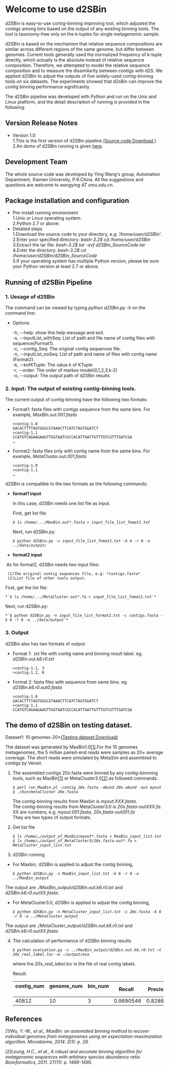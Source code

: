 # Welcome to use d2SBin
d2SBin is easy-to-use contig-binning improving tool, which adjusted the contigs among bins based on the output of any existing binning tools. The tool is taxonomy-free only on the k-tuples for single metagenomic sample.

d2SBin is based on the mechanism that relative sequence compositions are similar across different regions of the same genome, but differ between genomes. Current tools generally used the normalized frequency of k-tuple directly, which actually is the absolute instead of relative sequence composition. Therefore, we attempted to model the relative sequence composition and to measure the dissimilarity between contigs with d2S. We applied d2SBin to adjust the outputs of five widely-used contig-binning tools on six datasets. The experiments showed that d2sBin can improve the contig binning performance significantly. 

The d2SBin pipeline was developed with Python and run on the Unix and Linux platform, and the detail description of running is provided in the following. 

## Version Release Notes

- Version 1.0  
	1.This is the first version of d2SBin pipeline.[(Source code Download )](https://raw.githubusercontent.com/kunWangkun/d2SBin/master/d2SBin_SourceCode.rar)  
	2.An demo of d2SBin running is given [here](https://github.com/kunWangkun/d2SBin/blob/master/README.md#the-demo-of-d2sbin-on-testing-dataset).  
## Development Team
The whole source code was developed by Ying Wang's group, Automation Department, Xiamen University, P.R.China. All the suggestions and questions are welcome to *wangying AT xmu.edu.cn*.
 
## Package installation and configuration
- Pre-install running environment   
	1.Unix or Linux operating system.  
 	2.Python 2.7 or above.  
- Detailed steps  
        1.Download the source code to your directory, e.g: *’/home/user/d2SBin’*.  
 	2.Enter your specified directory: *bash-3.2$ cd /home/user/d2SBin*  
 	3.Extract the tar file:  *bash-3.2$ tar -xvf d2SBin_SourceCode.tar*  
 	4.Enter the directory:  *bash-3.2$ cd /home/user/d2SBin/d2SBin_SourceCode*  
 	5.If your operating system has multiple Python version, please be sure your Python version at least 2.7 or above.  

## Running of d2SBin Pipeline  

### 1. Uesage of d2SBin  
  
   The command can be viewed by typing *python d2SBin.py -h* on the command line:

- Options:

	-h, --help: show this help message and exit.  
	-s, --inputList_withSeq: List of path and file name of contig files with sequence(Format1).  
	-c, --contig_Seq: The original contig sequences file.  
	-n, --inputList_noSeq: List of path and name of files with contig name (Format2).  
	-k, --kofKTuple: The value k of KTuple  
	-r, --order: The order of markov model(0,1,2,3,k-2)  
	-o,  --output: The output path of d2SBin results  

### 2. Input: The output of existing contig-binning tools.
The current output of contig-binning have the following two formats:
- Format1: fasta files with contigs sequence from the same bins. For example, *MaxBin.out.001.fasta*

	`>contig-1.0`  
	`GACACTTTTAGTGGGCGTAAACTTCATCTAGTGGATCT`  
	`>contig-1.1`  
	`CCATGTCAGAAGAAGTTGGTAATCGCCACATTAATTGTTTGTCGTTTGATCGA`  
	`…`  
- Format2: fasta files only with contig name from the same bins. For example, *MetaCluster.out.001.fasta*  

	`>contig-1.0`  
	`>contig-1.1`  
	`…`  
	
d2SBin is compatible to the two formats as the following commands:         
- **format1 input**

  In this case, d2SBin needs one list file as input.  
  
  First, get list file:   
  
	 *`$ ls /home/.../MaxBin.out*.fasta > input_file_list_fomat1.txt`*   
	
  Next, run d2SBin.py:   
  
	 *`$ python d2SBin.py -s input_file_list_fomat1.txt -k 6 -r 0 -o ../data/output/`*  
	
- **format2 input**

  As for format2, d2SBin needs two input files:   
  
     (1)The original contig sequences file, e.g: *contigs.fasta*  
     (2)List file of other tools output.   
  
  First, get the list file:  	
  
	*`$ ls /home/.../MetaCluster.out*.fa > input_file_list_fomat2.txt`*     
	
  Next, run d2SBin.py:  
  
	*`$ python d2SBin.py -n input_file_list_format2.txt -c contigs.fasta -k 6 -r 0 -o ../data/output`*     

### 3. Output 
d2SBin also has two formats of output:  
- Format 1: .txt file with contig name and binning result label. eg. *d2SBin.out.k6.r0.txt*  

	`>contig-1.1, 3`  
	`>contig-1.2, 0`  
	
- Format 2: fasta files with sequence from same bins. eg. *d2SBin.k6.r0.out0.fasta*  

	`>contig-1.0`  
	`GACACTTTTAGTGGGCGTAAACTTCATCTAGTGGATCT`  
	`>contig-1.1`  
	`CCATGTCAGAAGAAGTTGGTAATCGCCACATTAATTGTTTGTCGTTTGATCGA`   
	
## The demo of d2SBin on testing dataset. 

Dataset1: 10 genomes-20×[(Testing dataset Download)](https://raw.githubusercontent.com/kunWangkun/d2SBin/master/testing_data.rar)  

The dataset was generated by MaxBin1.0[[1]](http://downloads.jbei.org/data/microbial_communities/MaxBin/MaxBin.html).For the 10 genomes metagenomes, the 5 millian paired-end reads were samples as 20× average coverage. The short reads were simulated by MetaSim and assembled to contigs by Velvet. 

1. The assembled contigs 20x.fasta were binned by any contig-binnning tools, such as MaxBin[[1]](http://downloads.jbei.org/data/microbial_communities/MaxBin/MaxBin.html) or MetaCluster3.0[[2]](http://i.cs.hku.hk/~alse/MetaCluster/download.html) as followed commands.  

	*`$ perl run_MaxBin.pl -contig 20x.fasta -abund 20x.abund -out myout`*    
	*`$ ./bin/metaCluster 20x.fasta`*  

	The contig-binning results from Maxbin is *myout.XXX.fasta*.     
	The contig-binning results from MetaCluster3.0 is *20x.fasta-outXXX.fa*.  
	XX are numbers, e.g. *myout.001.fasta, 20x.fasta-out001.fa*  
	They are two types of output formats.  

2. Get list file  

	*`$ ls /home/…/output_of_MaxBin/myout*.fasta > MaxBin_input_list.txt`*  
	*`$ ls /home/…/output_of_MetaCluster3/20x.fasta-out*.fa > MetaCluster_input_list.txt`*

3. d2SBin running  
- For Maxbin, d2SBin is applied to adjust the contig binning,  

	*`$ python d2SBin.py -s MaxBin_input_list.txt -k 6 -r 0 -o ../MaxBin_output`*
	
 The output are *./MaxBin_output/d2SBin.out.k6.r0.txt* and *d2SBin.k6.r0.outXX.fasta*.  

- For MetaCluster3.0, d2SBin is applied to adjust the contig binning,  

	*`$ python d2SBin.py -n MetaCluster_input_list.txt -c 20x.fasta -k 6 -r 0 -o ../MetaCluster_output`*  
	
 The output are *./MetaCluster_output/d2SBin.out.k6.r0.txt* and *d2SBin.k6.r0.outXX.fasta*.

4. The calculation of performance of d2SBin binning results  

	*`$ python evaluation.py -c ../MaxBin_output/d2SBin.out.k6.r0.txt –t 20x_real_label.loc –e ./output/eva`* 
	
	where the *20x_real_label.loc* is the file of real contig labels.   
	
    Result:  
    
	|contig_num    |genome_num    |bin_num    |Recall    |Precision   |ARI  
	---------------|--------------|-----------|----------|------------|----------
	|40812         |10            |3    	  |0.9690546 |0.8286553   |0.6921886


## References

*[1]Wu, Y.-W., et al., MaxBin: an automated binning method to recover individual genomes from metagenomes using an expectation-maximization algorithm. Microbiome, 2014. 2(1): p. 26.*

*[2]Leung, H.C., et al., A robust and accurate binning algorithm for metagenomic sequences with arbitrary species abundance ratio. Bioinformatics, 2011. 27(11): p. 1489-1495.*
